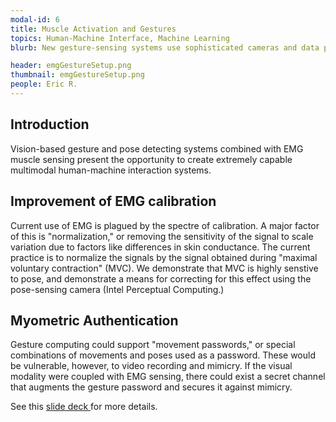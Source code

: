 ```yaml
---
modal-id: 6
title: Muscle Activation and Gestures
topics: Human-Machine Interface, Machine Learning
blurb: New gesture-sensing systems use sophisticated cameras and data processing to achieve in-air interaction with computer systems. A key feature of human movement, however, is invisible to these cameras: the activation of the muscles. Electromyography (EMG) can sense the activation of muscles, but it is difficult to infer pose and movement from EMG alone. These two complementary technologies can be combined to improve human-machine interaction.

header: emgGestureSetup.png
thumbnail: emgGestureSetup.png
people: Eric R. 
---
```

## Introduction
Vision-based gesture and pose detecting systems combined with EMG muscle sensing present the opportunity to create extremely capable multimodal human-machine interaction systems. 

## Improvement of EMG calibration
Current use of EMG is plagued by the spectre of calibration. A major factor of this is "normalization," or removing the sensitivity of the signal to scale variation due to factors like differences in skin conductance. The current practice is to normalize the signals by the signal obtained during "maximal voluntary contraction" (MVC). We demonstrate that MVC is highly senstive to pose, and demonstrate a means for correcting for this effect using the pose-sensing camera (Intel Perceptual Computing.) 

## Myometric Authentication
Gesture computing could support "movement passwords," or special combinations of movements and poses used as a password. These would be vulnerable, however, to video recording and mimicry. If the visual modality were coupled with EMG sensing, there could exist a secret channel that augments the gesture password and secures it against mimicry.

See this <a href="JustEMGSlidesFromCSNE.ppt">slide deck </a> for more details.

